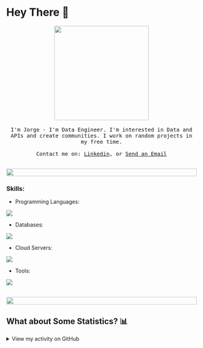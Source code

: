 # Hey There 👋

<p align="center">
  <img src="https://cdn.dribbble.com/users/1277312/screenshots/14733298/media/39b1045e593737587dd60e42c8422d1f.gif" width="250px">
  <br><br>
  <samp>
    I'm Jorge - I'm Data Engineer. I'm interested in Data and APIs and create communities. I work on random projects in my free time. 
    <br><br>Contact me on: <a href="https://www.linkedin.com/in/jorge-sanchez-castro/">Linkedin</a>, or <a href="mailto:jssc199@gmail.com">Send an Email</a>
  </samp>
</p>

<br>
<img src="https://i.imgur.com/dBaSKWF.gif" height="20" width="100%">
<h3 align="left">Skills:</h3>

- Programming Languages:
<p align="left">
  <a href="https://skillicons.dev">
    <img src="https://skillicons.dev/icons?i=py,java,sql" />
  </a>
</p>

- Databases:
<p align="left">
  <a href="https://skillicons.dev">
    <img src="https://skillicons.dev/icons?i=mongodb,mysql,postgresql" />
  </a>
</p>

- Cloud Servers:
<p align="left">
  <a href="https://skillicons.dev">
    <img src="https://skillicons.dev/icons?i=azure,aws,gcp" />
  </a>
</p>

- Tools:
<p align="left">
  <a href="https://skillicons.dev">
    <img src="https://skillicons.dev/icons?i=git,github,vscode,postman,ubuntu" />
  </a>
</p>

<br/>

<img src="https://i.imgur.com/dBaSKWF.gif" height="20" width="100%">

## What about Some Statistics? :bar_chart:
<details>
  <summary>View my activity on GitHub</summary>
<div align="center">
 
![Jorge's GitHub stats](https://github-readme-stats.vercel.app/api?username=taloah\&theme=catppuccin_mocha\&show_icons=true\&show=reviews,prs_merged,prs_merged_percentage\&hide=contribs,issues)

[![GitHub Streak](https://streak-stats.demolab.com?user=taloah&theme=catppuccin-mocha&border_radius=0)](https://git.io/streak-stats)

</div>
</details>
